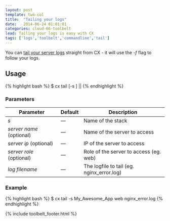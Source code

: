 ```yaml
---
layout: post
template: two-col
title:  "Tailing your logs"
date:   2014-06-24 01:01:01
categories: cloud-66-toolbelt
lead: Tailing your logs is easy with CX
tags: ['logs','toolbelt','commandline','tail']
---
```


You can [tail your server logs](http://unixhelp.ed.ac.uk/CGI/man-cgi?tail) straight from CX - it will use the _-f_ flag to follow your logs.

## Usage
{% highlight bash %}
$ cx tail [-s <stack>] <server name>|<server ip>|<server role> <log filename>
{% endhighlight %}

<h3>Parameters</h3>
<table class='table table-bordered table-striped table-small'>
    <thead>
        <tr>
            <th align="center">Parameter</th>
            <th align="center">Default</th>
            <th align="center">Description</th>
        </tr>
    </thead>
    <tbody>
        <tr>
            <td><i>s</i></td>
            <td>&mdash;</td>
            <td>Name of the stack</td>
        </tr>
        <tr>
            <td><i>server name</i> (optional)</td>
            <td>&mdash;</td>
            <td>Name of the server to access</td>
        </tr>
        <tr>
            <td><i>server ip</i> (optional)</td>
            <td>&mdash;</td>
            <td>IP of the server to access</td>
        </tr>
        <tr>
            <td><i>server role</i> (optional)</td>
            <td>&mdash;</td>
            <td>Role of the server to access (eg. web)</td>
        </tr>
       <tr>
            <td><i>log filename</i></td>
            <td>&mdash;</td>
            <td>The logfile to tail (eg. nginx_error.log)</td>
        </tr>
    </tbody>
</table>

<h3>Example</h3>
{% highlight bash %}
$ cx tail -s My_Awesome_App web nginx_error.log
{% endhighlight %}

{% include toolbelt_footer.html %}

